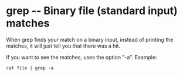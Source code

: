 

# grep -- Binary file (standard input) matches

When grep finds your match on a binary input, instead of printing the matches, it will just tell you that there was a hit.

If you want to see the matches, uses the option "-a". Example:

    cat file | grep -a
